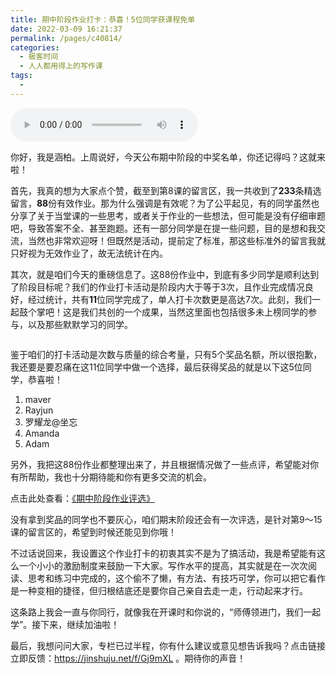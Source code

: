 ```yaml
---
title: 期中阶段作业打卡：恭喜！5位同学获课程免单
date: 2022-03-09 16:21:37
permalink: /pages/c40814/
categories:
  - 极客时间
  - 人人都用得上的写作课
tags:
  - 
---
```

<audio title="期中阶段作业打卡：恭喜！5位同学获课程免单" src="https://static001.geekbang.org/resource/audio/27/8d/279b4338b0c947c5c907b307412a778d.mp3" controls="controls"></audio> 
<p>你好，我是涵柏。上周说好，今天公布期中阶段的中奖名单，你还记得吗？这就来啦！</p><p>首先，我真的想为大家点个赞，截至到第8课的留言区，我一共收到了<strong>233</strong>条精选留言，<strong>88</strong>份有效作业。那为什么强调是有效呢？为了公平起见，有的同学虽然也分享了关于当堂课的一些思考，或者关于作业的一些想法，但可能是没有仔细审题吧，导致答案不全、甚至跑题。还有一部分同学是在提一些问题，目的是想和我交流，当然也非常欢迎呀！但既然是活动，提前定了标准，那这些标准外的留言我就只好视为无效作业了，故无法统计在内。</p><p>其次，就是咱们今天的重磅信息了。这88份作业中，到底有多少同学是顺利达到了阶段目标呢？我们的作业打卡活动是阶段内大于等于3次，且作业完成情况良好，经过统计，共有<strong>11</strong>位同学完成了，单人打卡次数更是高达7次。此刻，我们一起鼓个掌吧！这是我们共创的一个成果，当然这里面也包括很多未上榜同学的参与，以及那些默默学习的同学。</p><p><img src="https://static001.geekbang.org/resource/image/74/d8/74b151a3e1ac361536ed693565c21bd8.jpg" alt=""></p><p>鉴于咱们的打卡活动是次数与质量的综合考量，只有5个奖品名额，所以很抱歉，我还要是要忍痛在这11位同学中做一个选择，最后获得奖品的就是以下这5位同学，恭喜啦！</p><ol>
<li>maver</li>
<li>Rayjun</li>
<li>罗耀龙@坐忘</li>
<li>Amanda</li>
<li>Adam</li>
</ol><p>另外，我把这88份作业都整理出来了，并且根据情况做了一些点评，希望能对你有所帮助，我也十分期待能和你有更多交流的机会。</p><!-- [[[read_end]]] --><p>点击此处查看：<a href="https://shimo.im/sheets/8kdxxK36cTgV39QX/MODOC">《期中阶段作业评选》</a></p><p>没有拿到奖品的同学也不要灰心，咱们期末阶段还会有一次评选，是针对第9～15课的留言区的，希望到时候还能见到你哦！</p><p>不过话说回来，我设置这个作业打卡的初衷其实不是为了搞活动，我是希望能有这么一个小小的激励制度来鼓励一下大家。写作水平的提高，其实就是在一次次阅读、思考和练习中完成的，这个偷不了懒，有方法、有技巧可学，你可以把它看作是一种变相的捷径，但归根结底还是要你自己亲自去走一走，行动起来才行。</p><p>这条路上我会一直与你同行，就像我在开课时和你说的，“师傅领进门，我们一起学”。接下来，继续加油啦！</p><p>最后，我想问问大家，专栏已过半程，你有什么建议或意见想告诉我吗？点击链接立即反馈：<a href="https://jinshuju.net/f/Gj9mXL">https://jinshuju.net/f/Gj9mXL</a> 。期待你的声音！</p>